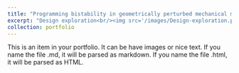 ```yaml
---
title: "Programming bistability in geometrically perturbed mechanical metamaterials"
excerpt: "Design exploration<br/><img src='/images/Design-exploration.png' style='width:800px;'> <br/> Heterogeneous designs<br/><img src='/images/Heter.png' style='width:1200px;'>"
collection: portfolio
---
```


This is an item in your portfolio. It can be have images or nice text. If you name the file .md, it will be parsed as markdown. If you name the file .html, it will be parsed as HTML. 
